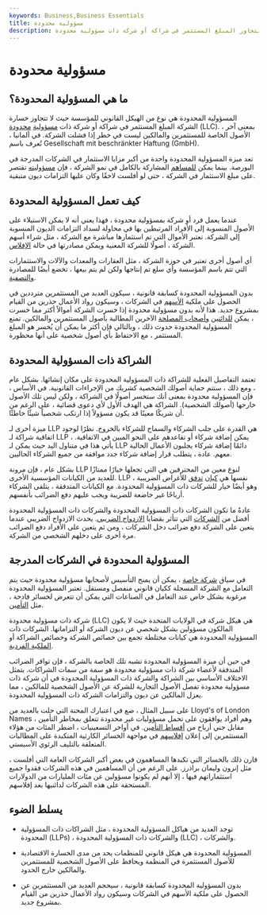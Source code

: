```yaml
---
keywords: Business,Business Essentials
title: مسؤولية محدودة
description: المسؤولية المحدودة هي نوع من المسؤولية لا تتجاوز المبلغ المستثمر في شراكة أو شركة ذات مسؤولية محدودة.
---
```


# مسؤولية محدودة
## ما هي المسؤولية المحدودة؟

المسؤولية المحدودة هي نوع من الهيكل القانوني للمؤسسة حيث لا تتجاوز خسارة الشركة المبلغ المستثمر في شراكة أو شركة ذات [مسؤولية](/llc) [محدودة](/llc) (LLC). بمعنى آخر ، الأصول الخاصة للمستثمرين والمالكين ليست في خطر إذا فشلت الشركة. في ألمانيا ، تُعرف باسم Gesellschaft mit beschränkter Haftung (GmbH).

تعد ميزة المسؤولية المحدودة واحدة من أكبر مزايا الاستثمار في الشركات المدرجة في البورصة. بينما يمكن [للمساهم](/shareholder) المشاركة بالكامل في نمو الشركة ، فإن [مسؤوليته](/liability) تقتصر على مبلغ الاستثمار في الشركة ، حتى لو أفلست لاحقًا وكان عليها التزامات ديون متبقية.

## كيف تعمل المسؤولية المحدودة

عندما يعمل فرد أو شركة بمسؤولية محدودة ، فهذا يعني أنه لا يمكن الاستيلاء على الأصول المنسوبة إلى الأفراد المرتبطين بها في محاولة لسداد التزامات الديون المنسوبة إلى الشركة. تعتبر الأموال التي تم استثمارها مباشرة مع الشركة ، مثل شراء أسهم الشركة ، أصولًا للشركة المعنية ويمكن مصادرتها في حالة [الإفلاس](/insolvency).

أي أصول أخرى تعتبر في حوزة الشركة ، مثل العقارات والمعدات والآلات والاستثمارات التي تتم باسم المؤسسة وأي سلع تم إنتاجها ولكن لم يتم بيعها ، تخضع أيضًا للمصادرة [والتصفية](/liquidation).

بدون المسؤولية المحدودة كسابقة قانونية ، سيكون العديد من المستثمرين مترددين في الحصول على ملكية [الأسهم](/equity) في الشركات ، وسيكون رواد الأعمال حذرين من القيام بمشروع جديد. هذا لأنه بدون مسؤولية محدودة إذا خسرت الشركة أموالاً أكثر مما خسرت ، يمكن [للدائنين](/creditor) [وأصحاب المصلحة](/stakeholder) الآخرين المطالبة بأصول المستثمرين والمالكين. تمنع المسؤولية المحدودة حدوث ذلك ، وبالتالي فإن أكثر ما يمكن أن يُخسر هو المبلغ المستثمر ، مع الاحتفاظ بأي أصول شخصية على أنها محظورة.

## الشراكة ذات المسؤولية المحدودة

تعتمد التفاصيل الفعلية للشراكة ذات المسؤولية المحدودة على مكان إنشائها. بشكل عام ، ومع ذلك ، ستتم حماية أصولك الشخصية كشريك من الإجراءات القانونية. في الأساس ، فإن المسؤولية محدودة بمعنى أنك ستخسر أصولًا في الشراكة ، ولكن ليس تلك الأصول خارجها (أصولك الشخصية). الشراكة هي الهدف الأول لأي دعوى قضائية ، على الرغم من أن شريكًا معينًا قد يكون مسؤولاً إذا ارتكب شخصياً شيئًا خاطئًا.

ميزة أخرى لـ LLP هي القدرة على جلب الشركاء والسماح للشركاء بالخروج. نظرًا لوجود اتفاقية شراكة لـ LLP ، يمكن إضافة شركاء أو تقاعدهم على النحو المبين في الاتفاقية. يأتي هذا في متناول اليد حيث يمكن لـ LLP دائمًا إضافة شركاء يجلبون الأعمال الحالية معهم. عادة ، يتطلب قرار إضافة شركاء جدد موافقة من جميع الشركاء الحاليين.

بشكل عام ، فإن مرونة LLP لنوع معين من المحترفين هي التي تجعلها خيارًا ممتازًا للعديد من الكيانات المؤسسية الأخرى. LLP نفسها هي [كيان](/flow-through) [تدفق](/flow-through) للأغراض الضريبية ، وهو أيضًا خيار للشركات ذات المسؤولية المحدودة. مع الكيانات المتدفقة ، يتلقى الشركاء أرباحًا غير خاضعة للضريبة ويجب عليهم دفع الضرائب بأنفسهم.

عادةً ما تكون الشركات ذات المسؤولية المحدودة والشركات ذات المسؤولية المحدودة أفضل من [الشركات](/corporation) التي تتأثر بقضايا [الازدواج الضريبي](/double_taxation). يحدث الازدواج الضريبي عندما يتعين على الشركة دفع ضرائب دخل الشركات ، ومن ثم يتعين على الأفراد دفع الضرائب مرة أخرى على دخلهم الشخصي من الشركة.

## المسؤولية المحدودة في الشركات المدرجة

في سياق [شركة خاصة](/privatecompany) ، يمكن أن يمنح التأسيس لأصحابها مسؤولية محدودة حيث يتم التعامل مع الشركة المسجلة ككيان قانوني منفصل ومستقل. تعتبر المسؤولية المحدودة مرغوبة بشكل خاص عند التعامل في الصناعات التي يمكن أن تتعرض لخسائر فادحة ، مثل [التأمين](/insurance).

شركة ذات مسؤولية محدودة (LLC) هي هيكل شركة في الولايات المتحدة حيث لا يكون المالكون مسؤولين بشكل شخصي عن ديون الشركة أو التزاماتها. الشركات ذات المسؤولية المحدودة هي كيانات مختلطة تجمع بين خصائص الشركة وخصائص الشراكة أو [الملكية الفردية](/soleproprietorship).

في حين أن ميزة المسؤولية المحدودة تشبه تلك الخاصة بالشركة ، فإن توافر الضرائب المتدفقة لأعضاء شركة ذات مسؤولية محدودة هو سمة من سمات الشراكات. يتمثل الاختلاف الأساسي بين الشراكة والشركة ذات المسؤولية المحدودة في أن شركة ذات مسؤولية محدودة تفصل الأصول التجارية للشركة عن الأصول الشخصية للمالكين ، مما يعزل المالكين عن ديون والتزامات الشركة ذات المسؤولية المحدودة.

على سبيل المثال ، ضع في اعتبارك المحنة التي حلت بالعديد من Lloyd's of London Names ، وهم أفراد يوافقون على تحمل مسؤوليات غير محدودة تتعلق بمخاطر التأمين مقابل جني أرباح من [أقساط التأمين](/insurance-premium). في أواخر التسعينيات ، اضطر المئات من هؤلاء المستثمرين إلى إعلان [إفلاسهم](/bankruptcy) في مواجهة الخسائر الكارثية المتكبدة على المطالبات المتعلقة بالتليف الرئوي الأسبستي.

قارن ذلك بالخسائر التي تكبدها المساهمون في بعض أكبر الشركات العامة التي أفلست ، مثل إنرون وليمان براذرز. على الرغم من أن المساهمين في هذه الشركات فقدوا جميع استثماراتهم فيها ، إلا أنهم لم يكونوا مسؤولين عن مئات المليارات من الدولارات المستحقة على هذه الشركات لدائنيها بعد إفلاسهم.

## يسلط الضوء

- توجد العديد من هياكل المسؤولية المحدودة ، مثل الشراكات ذات المسؤولية المحدودة (LLPs) ، والشركات ذات المسؤولية المحدودة (LLC) ، والشركات.

- المسؤولية المحدودة هي هيكل قانوني للمنظمات يحد من مدى الخسارة الاقتصادية للأصول المستثمرة في المنظمة ويحافظ على الأصول الشخصية للمستثمرين والمالكين خارج الحدود.

- بدون المسؤولية المحدودة كسابقة قانونية ، سيحجم العديد من المستثمرين عن الحصول على ملكية الأسهم في الشركات وسيكون رواد الأعمال حذرين من القيام بمشروع جديد.

